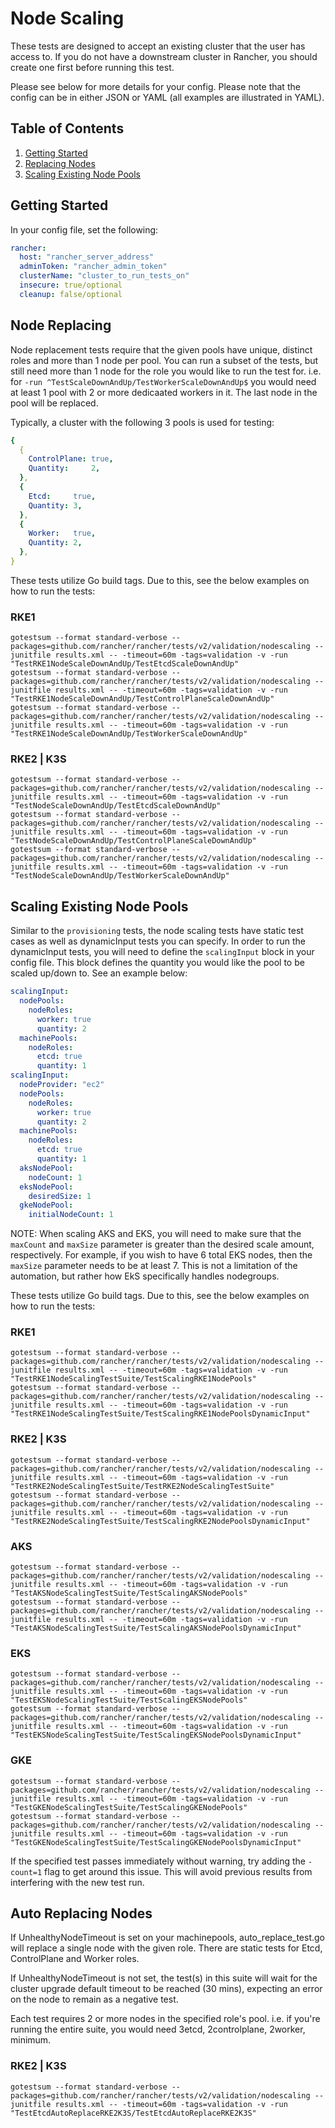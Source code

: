 # Node Scaling

These tests are designed to accept an existing cluster that the user has access to. If you do not have a downstream cluster in Rancher, you should create one first before running this test.

Please see below for more details for your config. Please note that the config can be in either JSON or YAML (all examples are illustrated in YAML).

## Table of Contents
1. [Getting Started](#Getting-Started)
2. [Replacing Nodes](#Node-Replacing)
3. [Scaling Existing Node Pools](#Scaling-Existing-Node-Pools)

## Getting Started
In your config file, set the following:
```yaml
rancher:
  host: "rancher_server_address"
  adminToken: "rancher_admin_token"
  clusterName: "cluster_to_run_tests_on"
  insecure: true/optional
  cleanup: false/optional
```

## Node Replacing
Node replacement tests require that the given pools have unique, distinct roles and more than 1 node per pool. You can run a subset of the tests, but still need more than 1 node for the role you would like to run the test for. i.e. for `-run ^TestScaleDownAndUp/TestWorkerScaleDownAndUp$` you would need at least 1 pool with 2 or more dedicaated workers in it. The last node in the pool will be replaced. 

Typically, a cluster with the following 3 pools is used for testing:
```yaml
{
  {
    ControlPlane: true,
    Quantity:     2,
  },
  {
    Etcd:     true,
    Quantity: 3,
  },
  {
    Worker:   true,
    Quantity: 2,
  },
}
  ```

These tests utilize Go build tags. Due to this, see the below examples on how to run the tests:

### RKE1
`gotestsum --format standard-verbose --packages=github.com/rancher/rancher/tests/v2/validation/nodescaling --junitfile results.xml -- -timeout=60m -tags=validation -v -run "TestRKE1NodeScaleDownAndUp/TestEtcdScaleDownAndUp"` \
`gotestsum --format standard-verbose --packages=github.com/rancher/rancher/tests/v2/validation/nodescaling --junitfile results.xml -- -timeout=60m -tags=validation -v -run "TestRKE1NodeScaleDownAndUp/TestControlPlaneScaleDownAndUp"` \
`gotestsum --format standard-verbose --packages=github.com/rancher/rancher/tests/v2/validation/nodescaling --junitfile results.xml -- -timeout=60m -tags=validation -v -run "TestRKE1NodeScaleDownAndUp/TestWorkerScaleDownAndUp"`

### RKE2 | K3S
`gotestsum --format standard-verbose --packages=github.com/rancher/rancher/tests/v2/validation/nodescaling --junitfile results.xml -- -timeout=60m -tags=validation -v -run "TestNodeScaleDownAndUp/TestEtcdScaleDownAndUp"` \
`gotestsum --format standard-verbose --packages=github.com/rancher/rancher/tests/v2/validation/nodescaling --junitfile results.xml -- -timeout=60m -tags=validation -v -run "TestNodeScaleDownAndUp/TestControlPlaneScaleDownAndUp"` \
`gotestsum --format standard-verbose --packages=github.com/rancher/rancher/tests/v2/validation/nodescaling --junitfile results.xml -- -timeout=60m -tags=validation -v -run "TestNodeScaleDownAndUp/TestWorkerScaleDownAndUp"`

## Scaling Existing Node Pools
Similar to the `provisioning` tests, the node scaling tests have static test cases as well as dynamicInput tests you can specify. In order to run the dynamicInput tests, you will need to define the `scalingInput` block in your config file. This block defines the quantity you would like the pool to be scaled up/down to. See an example below:
```yaml
scalingInput:
  nodePools:
    nodeRoles:
      worker: true
      quantity: 2
  machinePools:
    nodeRoles:
      etcd: true
      quantity: 1
scalingInput:
  nodeProvider: "ec2"
  nodePools:
    nodeRoles:
      worker: true
      quantity: 2
  machinePools:
    nodeRoles:
      etcd: true
      quantity: 1
  aksNodePool:
    nodeCount: 1
  eksNodePool:
    desiredSize: 1
  gkeNodePool:
    initialNodeCount: 1
```
NOTE: When scaling AKS and EKS, you will need to make sure that the `maxCount` and `maxSize` parameter is greater than the desired scale amount, respectively. For example, if you wish to have 6 total EKS nodes, then the `maxSize` parameter needs to be at least 7. This is not a limitation of the automation, but rather how EkS specifically handles nodegroups.

These tests utilize Go build tags. Due to this, see the below examples on how to run the tests:

### RKE1
`gotestsum --format standard-verbose --packages=github.com/rancher/rancher/tests/v2/validation/nodescaling --junitfile results.xml -- -timeout=60m -tags=validation -v -run "TestRKE1NodeScalingTestSuite/TestScalingRKE1NodePools"` \
`gotestsum --format standard-verbose --packages=github.com/rancher/rancher/tests/v2/validation/nodescaling --junitfile results.xml -- -timeout=60m -tags=validation -v -run "TestRKE1NodeScalingTestSuite/TestScalingRKE1NodePoolsDynamicInput"`

### RKE2 | K3S
`gotestsum --format standard-verbose --packages=github.com/rancher/rancher/tests/v2/validation/nodescaling --junitfile results.xml -- -timeout=60m -tags=validation -v -run "TestRKE2NodeScalingTestSuite/TestRKE2NodeScalingTestSuite"` \
`gotestsum --format standard-verbose --packages=github.com/rancher/rancher/tests/v2/validation/nodescaling --junitfile results.xml -- -timeout=60m -tags=validation -v -run "TestRKE2NodeScalingTestSuite/TestScalingRKE2NodePoolsDynamicInput"`

### AKS
`gotestsum --format standard-verbose --packages=github.com/rancher/rancher/tests/v2/validation/nodescaling --junitfile results.xml -- -timeout=60m -tags=validation -v -run "TestAKSNodeScalingTestSuite/TestScalingAKSNodePools"` \
`gotestsum --format standard-verbose --packages=github.com/rancher/rancher/tests/v2/validation/nodescaling --junitfile results.xml -- -timeout=60m -tags=validation -v -run "TestAKSNodeScalingTestSuite/TestScalingAKSNodePoolsDynamicInput"`

### EKS
`gotestsum --format standard-verbose --packages=github.com/rancher/rancher/tests/v2/validation/nodescaling --junitfile results.xml -- -timeout=60m -tags=validation -v -run "TestEKSNodeScalingTestSuite/TestScalingEKSNodePools"` \
`gotestsum --format standard-verbose --packages=github.com/rancher/rancher/tests/v2/validation/nodescaling --junitfile results.xml -- -timeout=60m -tags=validation -v -run "TestEKSNodeScalingTestSuite/TestScalingEKSNodePoolsDynamicInput"`

### GKE
`gotestsum --format standard-verbose --packages=github.com/rancher/rancher/tests/v2/validation/nodescaling --junitfile results.xml -- -timeout=60m -tags=validation -v -run "TestGKENodeScalingTestSuite/TestScalingGKENodePools"` \
`gotestsum --format standard-verbose --packages=github.com/rancher/rancher/tests/v2/validation/nodescaling --junitfile results.xml -- -timeout=60m -tags=validation -v -run "TestGKENodeScalingTestSuite/TestScalingGKENodePoolsDynamicInput"`

If the specified test passes immediately without warning, try adding the `-count=1` flag to get around this issue. This will avoid previous results from interfering with the new test run.


## Auto Replacing Nodes
If UnhealthyNodeTimeout is set on your machinepools, auto_replace_test.go will replace a single node with the given role. There are static tests for Etcd, ControlPlane and Worker roles.

If UnhealthyNodeTimeout is not set, the test(s) in this suite will wait for the cluster upgrade default timeout to be reached (30 mins), expecting an error on the node to remain as a negative test. 

Each test requires 2 or more nodes in the specified role's pool. i.e. if you're running the entire suite, you would need 3etcd, 2controlplane, 2worker, minimum. 

### RKE2 | K3S
`gotestsum --format standard-verbose --packages=github.com/rancher/rancher/tests/v2/validation/nodescaling --junitfile results.xml -- -timeout=60m -tags=validation -v -run "TestEtcdAutoReplaceRKE2K3S/TestEtcdAutoReplaceRKE2K3S"`